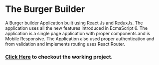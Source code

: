 # The Burger Builder
A Burger builder Application built using React Js and ReduxJs. The application uses all the new features introduced in EcmaScript 6. The application is a single page application with proper components and is Mobile Responsive. The Application also used proper authentication and from validation and implements routing uses React Router.

### [Click Here](https://burger-builder-application.firebaseapp.com/) to checkout the working project.